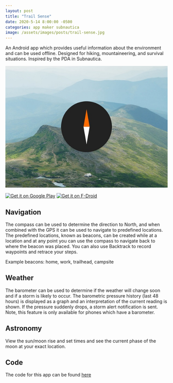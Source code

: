 ```yaml
---
layout: post
title: "Trail Sense"
date: 2020-5-14 8:00:00 -0500
categories: app maker subnautica
image: /assets/images/posts/trail-sense.jpg
---
```


An Android app which provides useful information about the environment and can be used offline. Designed for hiking, mountaineering, and survival situations. Inspired by the PDA in Subnautica.

![Promo Image](/assets/images/posts/trail-sense.jpg)

<a class="app-badge" href="https://play.google.com/store/apps/details?id=com.kylecorry.trail_sense&amp;pcampaignid=pcampaignidMKT-Other-global-all-co-prtnr-py-PartBadge-Mar2515-1"><img alt="Get it on Google Play" src="https://play.google.com/intl/en_us/badges/static/images/badges/en_badge_web_generic.png"></a>
<a class="app-badge" href="https://f-droid.org/en/packages/com.kylecorry.trail_sense"><img alt="Get it on F-Droid" src="https://fdroid.gitlab.io/artwork/badge/get-it-on.png"></a>

## Navigation

The compass can be used to determine the direction to North, and when combined with the GPS it can be used to navigate to predefined locations. The predefined locations, known as beacons, can be created while at a location and at any point you can use the compass to navigate back to where the beacon was placed. You can also use Backtrack to record waypoints and retrace your steps.

Example beacons: home, work, trailhead, campsite

## Weather

The barometer can be used to determine if the weather will change soon and if a storm is likely to occur. The barometric pressure history (last 48 hours) is displayed as a graph and an interpretation of the current reading is shown. If the pressure suddenly drops, a storm alert notification is sent. Note, this feature is only available for phones which have a barometer.

## Astronomy

View the sun/moon rise and set times and see the current phase of the moon at your exact location.

## Code

The code for this app can be found [here](https://github.com/kylecorry31/Trail-Sense)
